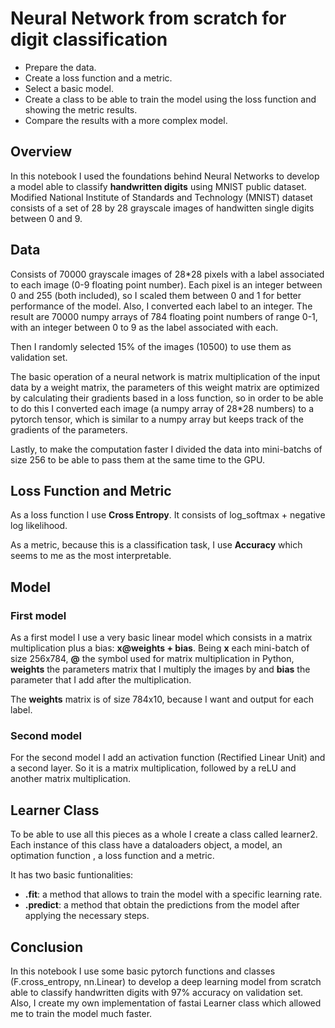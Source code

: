 # Neural Network from scratch for digit classification

* Prepare the data.
* Create a loss function and a metric.
* Select a basic model.
* Create a class to be able to train the model using the loss function and showing the metric results.
* Compare the results with a more complex model.

## Overview
In this notebook I used the foundations behind Neural Networks to develop a model able to classify **handwritten digits** using MNIST public dataset. Modified National Institute of Standards and Technology (MNIST) dataset consists of a set of 28 by 28 grayscale images of handwitten single digits between 0 and 9.

## Data

Consists of 70000 grayscale images of 28\*28 pixels with a label associated to each image (0-9 floating point number). Each pixel is an integer between 0 and 255 (both included), so I scaled them between 0 and 1 for better performance of the model. Also, I converted each label to an integer. The result are 70000 numpy arrays of 784 floating point numbers of range 0-1, with an integer between 0 to 9 as the label associated with each.

Then I randomly selected 15% of the images (10500) to use them as validation set.

The basic operation of a neural network is matrix multiplication of the input data by a weight matrix, the parameters of this weight matrix are optimized by calculating their gradients based in a loss function, so in order to be able to do this I converted each image (a numpy array of 28\*28 numbers) to a pytorch tensor, which is similar to a numpy array but keeps track of the gradients of the parameters.

Lastly, to make the computation faster I divided the data into mini-batchs of size 256 to be able to pass them at the same time to the GPU.

## Loss Function and Metric
As a loss function I use **Cross Entropy**. It consists of log_softmax + negative log likelihood.

As a metric, because this is a classification task, I use **Accuracy** which seems to me as the most interpretable.

## Model

### First model
As a first model I use a very basic linear model which consists in a matrix multiplication plus a bias: **x@weights + bias**. Being **x** each mini-batch of size 256x784, **@** the symbol used for matrix multiplication in Python, **weights** the parameters matrix that I multiply the images by and **bias** the parameter that I add after the multiplication.

The **weights** matrix is of size 784x10, because I want and output for each label.

### Second model
For the second model  I add an activation function (Rectified Linear Unit) and a second layer. So it is a matrix multiplication, followed by a reLU and another matrix multiplication.


## Learner Class
To be able to use all this pieces as a whole I create a class called learner2. Each instance of this class have a dataloaders object, a model, an optimation function , a loss function and a metric. 

It has two basic funtionalities:
* **.fit**: a method that allows to train the model with a specific learning rate.
* **.predict**: a method that obtain the predictions from the model after applying the necessary steps.

## Conclusion
In this notebook I use some basic pytorch functions and classes (F.cross_entropy, nn.Linear) to develop a deep learning model from scratch able to classify handwritten digits with 97% accuracy on validation set.
Also, I create my own implementation of fastai Learner class which allowed me to train the model much faster.
